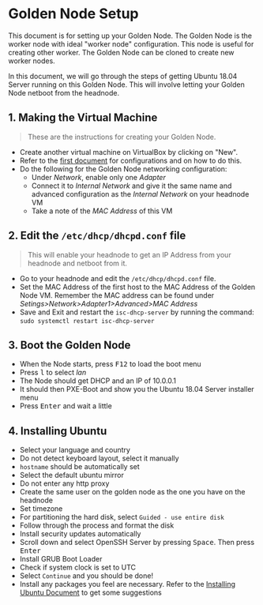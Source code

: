 # Golden Node Setup

This document is for setting up your Golden Node. The Golden Node is the worker node with ideal "worker node" configuration.
This node is useful for creating other worker. The Golden Node can be cloned to create new worker nodes. 

In this document, we will go through the steps of getting Ubuntu 18.04 Server running on this Golden Node. 
This will involve letting your Golden Node netboot from the headnode.

## 1. Making the Virtual Machine

> These are the instructions for creating your Golden Node.

* Create another virtual machine on VirtualBox by clicking on "New".
* Refer to the [first document](01_installing-ubuntu.md) for configurations and on how to do this.
* Do the following for the Golden Node networking configuration: 
  * Under *Network*, enable only one *Adapter*
  * Connect it to *Internal Network* and give it the same name and advanced configuration as the *Internal Network* on your headnode VM
  * Take a note of the *MAC Address* of this VM

## 2. Edit the `/etc/dhcp/dhcpd.conf` file

> This will enable your headnode to get an IP Address from your headnode and netboot from it.

* Go to your headnode and edit the `/etc/dhcp/dhcpd.conf` file. 
* Set the MAC Address of the first host to the MAC Address of the Golden Node VM. Remember the MAC address can be found under *Setings>Network>Adapter1>Advanced>MAC Address*
* Save and Exit and restart the `isc-dhcp-server` by running the command: `sudo systemctl restart isc-dhcp-server`

## 3. Boot the Golden Node

* When the Node starts, press <kbd>F12</kbd> to load the boot menu
* Press <kbd>l</kbd> to select *lan*
* The Node should get DHCP and an IP of 10.0.0.1
* It should then PXE-Boot and show you the Ubuntu 18.04 Server installer menu
* Press <kbd>Enter</kbd> and wait a little

## 4. Installing Ubuntu

* Select your language and country
* Do not detect keyboard layout, select it manually
* `hostname` should be automatically set
* Select the default ubuntu mirror
* Do not enter any http proxy
* Create the same user on the golden node as the one you have on the headnode
* Set timezone
* For partitioning the hard disk, select `Guided - use entire disk`
* Follow through the process and format the disk
* Install security updates automatically
* Scroll down and select OpenSSH Server by pressing <kbd>Space</kbd>.
Then press <kbd>Enter</kbd>
* Install GRUB Boot Loader
* Check if system clock is set to UTC
* Select `Continue` and you should be done!
* Install any packages you feel are necessary.
Refer to the [Installing Ubuntu Document](01_installing-ubuntu.md) to get some suggestions
